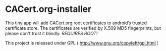 # CACert.org-installer
This tiny app will add CACert.org root certificates to android’s trusted certificate store. 
The certificates are verified by X.509 MD5 fingerprints, but please don't trust it blindly.
*REQUIRES ROOT!*

This project is released under GPL ( http://www.gnu.org/copyleft/gpl.html ) 
